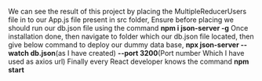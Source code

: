 We can see the result of this project by placing the MultipleReducerUsers file in to our App.js file present in src folder,
Ensure before placing we should run our db.json file using the command
**npm i json-server -g**
Once installation done, then navigate to folder which our db.json file located, then give below command to deploy our dummy data base,
**npx json-server --watch db.json**(as I have created) **--port 3200**(Port number Which I have used as axios url)
Finally every React developer knows the command **npm start**
